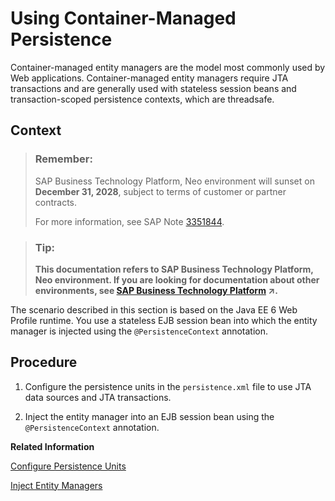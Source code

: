 <!-- loio76132cac711e1014839a8273b0e91070 -->

# Using Container-Managed Persistence

Container-managed entity managers are the model most commonly used by Web applications. Container-managed entity managers require JTA transactions and are generally used with stateless session beans and transaction-scoped persistence contexts, which are threadsafe.



## Context

> ### Remember:  
> SAP Business Technology Platform, Neo environment will sunset on **December 31, 2028**, subject to terms of customer or partner contracts.
> 
> For more information, see SAP Note [3351844](https://me.sap.com/notes/3351844).

> ### Tip:  
> **This documentation refers to SAP Business Technology Platform, Neo environment. If you are looking for documentation about other environments, see [SAP Business Technology Platform](https://help.sap.com/viewer/65de2977205c403bbc107264b8eccf4b/Cloud/en-US/6a2c1ab5a31b4ed9a2ce17a5329e1dd8.html "SAP Business Technology Platform (SAP BTP) is an integrated offering comprised of four technology portfolios: database and data management, application development and integration, analytics, and intelligent technologies. The platform offers users the ability to turn data into business value, compose end-to-end business processes, and build and extend SAP applications quickly.") :arrow_upper_right:.**

The scenario described in this section is based on the Java EE 6 Web Profile runtime. You use a stateless EJB session bean into which the entity manager is injected using the `@PersistenceContext` annotation.



<a name="loio76132cac711e1014839a8273b0e91070__steps_dy2_xcy_vk"/>

## Procedure

1.  Configure the persistence units in the `persistence.xml` file to use JTA data sources and JTA transactions.

2.  Inject the entity manager into an EJB session bean using the `@PersistenceContext` annotation.


**Related Information**  


[Configure Persistence Units](configure-persistence-units-4f03520.md "To use container-managed entity managers, configure JTA data sources in the persistence.xml file. JTA data sources are managed data sources and are associated with JTA transactions.")

[Inject Entity Managers](inject-entity-managers-89dbbb8.md "EJB session beans, which typically perform the database operations, can use the @PersistenceContext annotation to directly inject the entity manager. The corresponding entity manager factory is created transparently by the container.")

